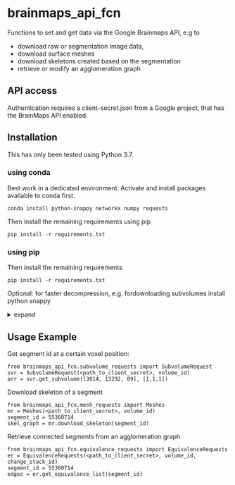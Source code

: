 # brainmaps_api_fcn

Functions to set and get data via the Google Brainmaps API, e.g to
* download raw or segmentation image data,
* download surface meshes
* download skeletons created based on the segmentation
* retrieve or modify an agglomeration graph

## API access
Authentication requires a client-secret.json from a Google project, that has the BrainMaps API enabled.

## Installation

This has only been tested using Python 3.7. 

### using conda
Best work in a dedicated environment. Activate and install packages available to conda first.
```
conda install python-snappy networkx numpy requests
```
Then install the remaining requirements using pip
```
pip install -r requirements.txt
```

### using pip

Then install the remaining requirements
```
pip install -r requirements.txt
```

Optional: for faster decompression, e.g. fordownloading subvolumes install python snappy

<details>
  <summary>expand</summary>
  <p>
    Python-snappy requires the snappy c libraries to be installed.snappy.

    Windows:
    download binaries from [C. Gohlke](https://www.lfd.uci.edu/~gohlke/pythonlibs/#python-snappy) and install using [pip](https://pip.pypa.io/en/latest/user_guide/#installing-from-wheels)

    Linux/MacOS:
    ```
    APT: sudo apt-get install libsnappy-dev
    RPM: sudo yum install libsnappy-devel
    Brew: brew install snappy
    ```
  </p>
</details>

## Usage Example
Get segment id at a certain voxel position:
```
from brainmaps_api_fcn.subvolume_requests import SubvolumeRequest
svr = SubvolumeRequest(<path_to_client_secret>, volume_id)
arr = svr.get_subvolume([3014, 13292, 89], [1,1,1])
```

Download skeleton of a segment
```
from brainmaps_api_fcn.mesh_requests import Meshes
mr = Meshes(<path_to_client_secret>, volume_id)
segment_id = 55360714
skel_graph = mr.download_skeleton(segment_id)
```

Retrieve connected segments from an agglomeration graph
```
from brainmaps_api_fcn.equivalence_requests import EquivalenceRequests
er = EquivalenceRequests(<path_to_client_secret>, volume_id, change_stack_id)
segment_id = 55360714
edges = er.get_equivalence_list(segment_id)
```
